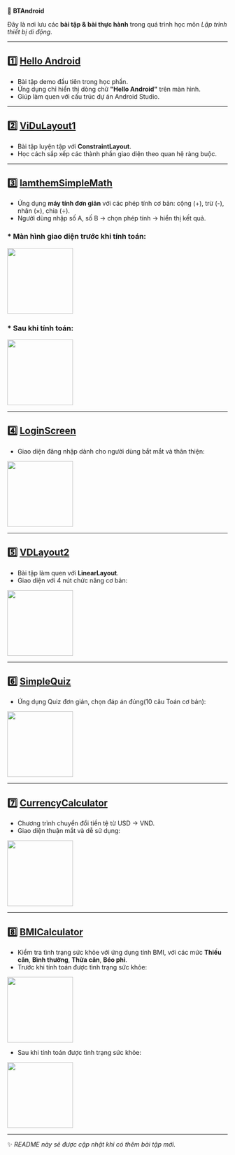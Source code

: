 📒 **BTAndroid**

Đây là nơi lưu các **bài tập & bài thực hành** trong quá trình học môn *Lập trình thiết bị di động*.

---

## 1️⃣ [**Hello Android**](https://github.com/Mellow2512/BTAndroid/tree/main/HelloAndroid)

* Bài tập demo đầu tiên trong học phần.
* Ứng dụng chỉ hiển thị dòng chữ **"Hello Android"** trên màn hình.
* Giúp làm quen với cấu trúc dự án Android Studio.

---

## 2️⃣ [**ViDuLayout1**](https://github.com/Mellow2512/BTAndroid/tree/main/VDLayout1)

* Bài tập luyện tập với **ConstraintLayout**.
* Học cách sắp xếp các thành phần giao diện theo quan hệ ràng buộc.

---

## 3️⃣ [**lamthemSimpleMath**](https://github.com/Mellow2512/BTAndroid/tree/main/lamthemSimpleMath)

* Ứng dụng **máy tính đơn giản** với các phép tính cơ bản: cộng (+), trừ (-), nhân (×), chia (÷).
* Người dùng nhập số A, số B → chọn phép tính → hiển thị kết quả.

### * Màn hình giao diện trước khi tính toán:

<img src="./Image/Screenshot_20251001_072853.png" width="150px"/>

### * Sau khi tính toán:

<img src="./Image/Screenshot_20251001_072901.png" width="150px"/>

---

## 4️⃣ [**LoginScreen**](https://github.com/Mellow2512/BTAndroid/tree/main/LoginScreen)

* Giao diện đăng nhập dành cho người dùng bắt mắt và thân thiện:

<img src="./Image/Screenshot_20251001_010515.png" width="150px"/>

---

## 5️⃣ [**VDLayout2**](https://github.com/Mellow2512/BTAndroid/tree/main/VDLayout2)

* Bài tập làm quen với **LinearLayout**.
* Giao diện với 4 nút chức năng cơ bản:

<img src="./Image/Screenshot_20251001_082414.png" width="150px"/>

---

## 6️⃣ [**SimpleQuiz**](https://github.com/Mellow2512/BTAndroid/tree/main/SimpleQuiz)

* Ứng dụng Quiz đơn giản, chọn đáp án đúng(10 câu Toán cơ bản):

<img src="./Image/Screenshot_20251015_075712.png" width="150px"/>

---

## 7️⃣ [**CurrencyCalculator**](https://github.com/Mellow2512/BTAndroid/tree/main/CurrencyConverter)

* Chương trình chuyển đổi tiền tệ từ USD -> VND.
* Giao diện thuận mắt và dễ sử dụng:

<img src="./Image/Screenshot_20251015_075928.png" width="150px"/>

---

## 8️⃣ [**BMICalculator**](https://github.com/Mellow2512/BTAndroid/tree/main/BMICalculator)

* Kiểm tra tình trạng sức khỏe với ứng dụng tính BMI, với các mức **Thiếu cân**, **Bình thường**, **Thừa cân**, **Béo phì**.
* Trước khi tính toán được tình trạng sức khỏe:

<img src="./Image/Screenshot_20251015_091246.png" width="150px"/>

* Sau khi tính toán được tình trạng sức khỏe:

<img src="./Image/Screenshot_20251015_091314.png" width="150px"/>

---

✨ *README này sẽ được cập nhật khi có thêm bài tập mới.*
